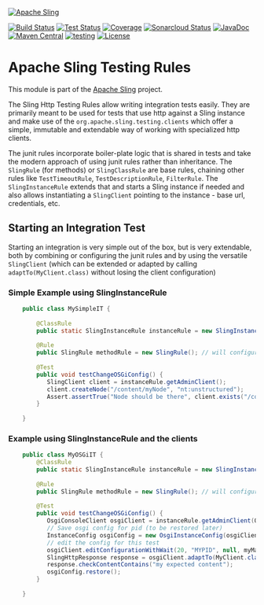 [![Apache Sling](https://sling.apache.org/res/logos/sling.png)](https://sling.apache.org)

&#32;[![Build Status](https://ci-builds.apache.org/job/Sling/job/modules/job/sling-org-apache-sling-testing-rules/job/master/badge/icon)](https://ci-builds.apache.org/job/Sling/job/modules/job/sling-org-apache-sling-testing-rules/job/master/)&#32;[![Test Status](https://img.shields.io/jenkins/tests.svg?jobUrl=https://ci-builds.apache.org/job/Sling/job/modules/job/sling-org-apache-sling-testing-rules/job/master/)](https://ci-builds.apache.org/job/Sling/job/modules/job/sling-org-apache-sling-testing-rules/job/master/test/?width=800&height=600)&#32;[![Coverage](https://sonarcloud.io/api/project_badges/measure?project=apache_sling-org-apache-sling-testing-rules&metric=coverage)](https://sonarcloud.io/dashboard?id=apache_sling-org-apache-sling-testing-rules)&#32;[![Sonarcloud Status](https://sonarcloud.io/api/project_badges/measure?project=apache_sling-org-apache-sling-testing-rules&metric=alert_status)](https://sonarcloud.io/dashboard?id=apache_sling-org-apache-sling-testing-rules)&#32;[![JavaDoc](https://www.javadoc.io/badge/org.apache.sling/org.apache.sling.testing.rules.svg)](https://www.javadoc.io/doc/org.apache.sling/org.apache.sling.testing.rules)&#32;[![Maven Central](https://maven-badges.herokuapp.com/maven-central/org.apache.sling/org.apache.sling.testing.rules/badge.svg)](https://search.maven.org/#search%7Cga%7C1%7Cg%3A%22org.apache.sling%22%20a%3A%22org.apache.sling.testing.rules%22)&#32;[![testing](https://sling.apache.org/badges/group-testing.svg)](https://github.com/apache/sling-aggregator/blob/master/docs/groups/testing.md) [![License](https://img.shields.io/badge/License-Apache%202.0-blue.svg)](https://www.apache.org/licenses/LICENSE-2.0)

# Apache Sling Testing Rules

This module is part of the [Apache Sling](https://sling.apache.org) project.

The Sling Http Testing Rules allow writing integration tests easily. They are primarily meant to be used for tests that use http against 
a Sling instance and make use of the `org.apache.sling.testing.clients` which offer a simple, immutable and extendable way of working 
with specialized http clients.

The junit rules incorporate boiler-plate logic that is shared in tests and take the modern approach of using junit rules rather than 
inheritance. The `SlingRule` (for methods) or `SlingClassRule` are base rules, chaining other rules like `TestTimeoutRule`, 
`TestDescriptionRule`, `FilterRule`. The `SlingInstanceRule` extends that and starts a Sling instance if needed and also allows 
instantiating a `SlingClient` pointing to the instance - base url, credentials, etc.
    

## <a name="starting"></a> Starting an Integration Test
Starting an integration is very simple out of the box, but is very extendable, both by combining or configuring the junit rules and by 
using the versatile `SlingClient` (which can be extended or adapted by calling `adaptTo(MyClient.class)` without losing the client 
configuration)
 
### Simple Example using SlingInstanceRule

```java   
    public class MySimpleIT {
    
        @ClassRule
        public static SlingInstanceRule instanceRule = new SlingInstanceRule();
    
        @Rule
        public SlingRule methodRule = new SlingRule(); // will configure test timeout, description, etc.
    
        @Test
        public void testChangeOSGiConfig() {
           SlingClient client = instanceRule.getAdminClient();
           client.createNode("/content/myNode", "nt:unstructured");
           Assert.assertTrue("Node should be there", client.exists("/content/myNode"));
        }
            
    } 
```
 
### Example using SlingInstanceRule and the clients

```java   
    public class MyOSGiIT {
        @ClassRule
        public static SlingInstanceRule instanceRule = new SlingInstanceRule();
    
        @Rule
        public SlingRule methodRule = new SlingRule(); // will configure test timeout, description, etc.
    
        @Test
        public void testChangeOSGiConfig() {
           OsgiConsoleClient osgiClient = instanceRule.getAdminClient(OsgiConsoleClient.class);
           // Save osgi config for pid (to be restored later) 
           InstanceConfig osgiConfig = new OsgiInstanceConfig(osgiClient, "MYPID").save();
           // edit the config for this test
           osgiClient.editConfigurationWithWait(20, "MYPID", null, myMap);
           SlingHttpResponse response = osgiClient.adaptTo(MyClient.class).myClientMethod();
           response.checkContentContains("my expected content");
           osgiConfig.restore();
        }
            
    } 
```
